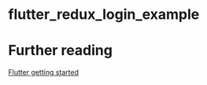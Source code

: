 # flutter_redux_login_example

# Further reading

[Flutter getting started](https://flutter.dev/docs/get-started/codelab)
